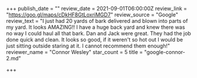 +++
publish_date = ""
review_date = 2021-09-01T06:00:00Z
review_link = "https://goo.gl/maps/cDkHF8GtLoxriMGD7"
review_source = "Google"
review_text = "I just had 20 yards of bark delivered and blown into parts of my yard. It looks AMAZING!! I have a huge back yard and knew there was no way I could haul all that bark. Dan and Jack were great. They had the job done quick and clean. It looks so good, if it weren't so hot out I would be just sitting outside staring at it. I cannot recommend them enough!"
reviewer_name = "Connor Wesley"
star_count = 5
title = "google-connor-2.md"

+++

